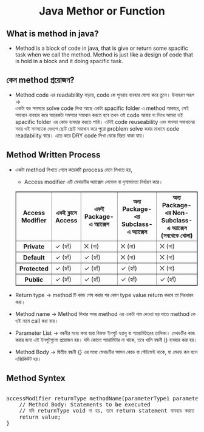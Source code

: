 <h1 align="center">Java Methor or Function </h1>

## What is method in java?
- Method is a block of code in java, that is give or return some spacific task when we call the method. Method is just like a design of code that is hold in a block and it doing spacific task. 
## কেন method প্রয়োজন?
- Method code এর readability বাড়ায়, code কে পুনরায় ব্যবহার যোগ্য করে তুলে। উদাহরণ সরূপ -> <br> 
একটা বড় সমস্যার solve code লিখা আছে একটা spacific folder এ method আকারে, সেই সমাধান ব্যবহার করে আরেকটা সমস্যার সমাধান করতে হবে তখন ওই code আবার না লিখে আমরা ওই spacific folder এর কোড ব্যবহার করতে পারি। এটাই code reuseability এবং সমস্যা সমাধানের সময় ওই সমস্যাকে ভেংগে ছোট ছোট সমাধান করে পুরো problem solve করার মাধ্যমে code readability বারে। এতে করে DRY code লিখা থেকে বিরত থাকা যায়। 

## Method Written Process
- একটা method লিখতে গেলে কয়েকটি process মেনে লিখতে হয়,
    - Access modifier এটি মেথডটির অ্যাক্সেস লেভেল বা দৃশ্যমানতা নির্ধারণ করে। <br>
    <table border="1">
    <thead>
    <tr>
        <th> Access Modifier </th>
        <th> একই ক্লাসে Access </th>
        <th> একই Package-এ অ্যাক্সেস </th>
        <th> অন্য Package-এর Subclass-এ অ্যাক্সেস </th>
        <th> অন্য Package-এর Non-Subclass-এ অ্যাক্সেস (সবথেকে খোলা) </th>
    </tr>
    </thead>
    <tbody>
    <tr>
        <th> Private </th> 
        <td> ✓ (হ্যাঁ) </td>
        <td> ✕ (না) </td>
        <td> ✕ (না) </td>
        <td> ✕ (না) </td> 
    </tr>
    <tr>
        <th> Default </th>
        <td> ✓ (হ্যাঁ) </td>
        <td> ✓ (হ্যাঁ) </td>
        <td> ✕ (না) </td>
        <td> ✕ (না) </td>  
    </tr>
    <tr>
        <th> Protected </th>
        <td> ✓ (হ্যাঁ) </td>
        <td> ✓ (হ্যাঁ) </td>
        <td> ✓ (হ্যাঁ) </td>
        <td> ✕ (না) </td> 
    </tr>
    <tr>
        <th> Public </th>
        <td> ✓ (হ্যাঁ) </td>
        <td> ✓ (হ্যাঁ) </td>
        <td> ✓ (হ্যাঁ) </td>
        <td> ✓ (হ্যাঁ) </td> 
    </tr>
    </tbody>

    </table>
- Return type -> method টি কাজ শেষ করার পর কোন type value return করবে তা নিরধারন করা।
- Method name -> Method লিখার সময় method এর একটা নাম দেওয়া হয় যাতে method কে ওই নামে call করা যায়।
- Parameter List -> বন্ধনীর মধ্যে কমা দ্বারা বিভক্ত ইনপুট ভ্যালু বা প্যারামিটারের তালিকা। মেথডটির কাজ করার জন্য এই ইনপুটগুলো প্রয়োজন হয়। যদি কোনো প্যারামিটার না থাকে, তবে খালি বন্ধনী () ব্যবহার করা হয়।
- Method Body ->  দ্বিতীয় বন্ধনী {} এর মধ্যে মেথডটির আসল কোড বা স্টেটমেন্ট থাকে, যা মেথড কল হলে এক্সিকিউট হয়।

## Method Syntex
<pre> 
accessModifier returnType methodName(parameterType1 parameterName1, parameterType2 parameterName2, ...) {
    // Method Body: Statements to be executed
    // যদি returnType void না হয়, তবে return statement ব্যবহার করতে হবে
    return value; 
}
</pre>